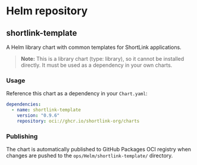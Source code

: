 # Helm repository

## shortlink-template

A Helm library chart with common templates for ShortLink applications.

> **Note:** This is a library chart (type: library), so it cannot be installed directly. It must be used as a dependency in your own charts.

### Usage

Reference this chart as a dependency in your `Chart.yaml`:

```yaml
dependencies:
  - name: shortlink-template
    version: "0.9.6"
    repository: oci://ghcr.io/shortlink-org/charts
```

### Publishing

The chart is automatically published to GitHub Packages OCI registry when changes are pushed to the `ops/Helm/shortlink-template/` directory.
